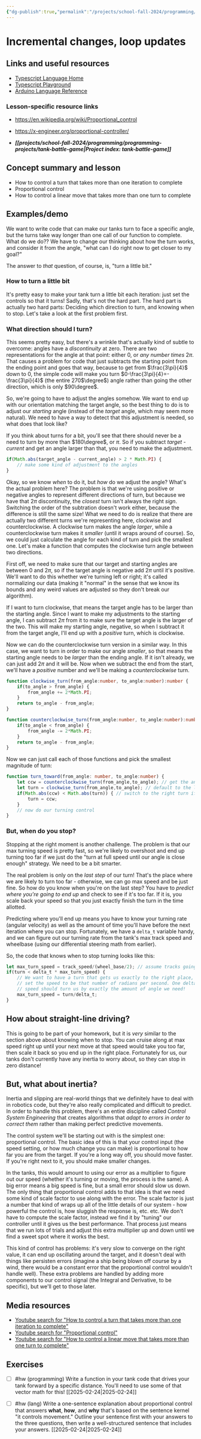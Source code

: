 ```yaml
---
{"dg-publish":true,"permalink":"/projects/school-fall-2024/programming/lessons/tanks-incremental-turns/"}
---
```



#  Incremental changes, loop updates

## Links and useful resources

- [Typescript Language Home](https://www.typescriptlang.org/)
- [Typescript Playground](https://www.typescriptlang.org/play/)
- [Arduino Language Reference](https://docs.arduino.cc/language-reference/)


### Lesson-specific resource links

- https://en.wikipedia.org/wiki/Proportional_control 
- https://x-engineer.org/proportional-controller/ 

- ***[[projects/school-fall-2024/programming/programming-projects/tank-battle-game\|Project index: tank-battle-game]]*** 
## Concept summary and lesson


- How to control a turn that takes more than one iteration to complete 
- Proportional control 
- How to control a linear move that takes more than one turn to complete 

## Examples/demo

We want to write code that can make our tanks turn to face a specific angle, but the turns take way longer than one call of our function to complete. What do we do?? We have to change our thinking about how the turn works, and consider it from the angle, "what can I do right now to get closer to my goal?"

The answer to *that* question, of course, is, "turn a little bit." 

### How to turn a little bit

It's pretty easy to make your tank turn a little bit each iteration: just set the controls so that it turns! Sadly, that's not the hard part. The hard part is actually two hard parts: Deciding which direction to turn, and knowing when to stop. Let's take a look at the first problem first.

### What direction should I turn?

This seems pretty easy, but there's a wrinkle that's actually kind of subtle to overcome: angles have a *discontinuity* at zero. There are two representations for the angle at that point: either 0, or *any number times* $2\pi$. That causes a problem for code that just subtracts the starting point from the ending point and goes that way, because to get from $\frac{3\pi}{4}$ down to 0, the simple code will make you turn $0-\frac{3\pi}{4}=-\frac{3\pi}{4}$ (the entire 270$\degree$) angle rather than going the other direction, which is only  $90\degree$.

So, we're going to have to adjust the angles somehow. We want to end up with our orientation matching the target angle, so the best thing to do is to adjust our *starting* angle (instead of the *target* angle, which may seem more natural). We need to have a way to detect that this adjustment is needed, so what does that look like?

If you think about turns for a bit, you'll see that there should never be a need to turn by more than $180\degree$, or $\pi$. So if you subtract *target* - *current* and get an angle larger than that, you need to make the adjustment.
```typescript
if(Math.abs(target_angle - current_angle) > 2 * Math.PI) {
    // make some kind of adjustment to the angles
}
```

Okay, so we know *when* to do it, but *how* do we adjust the angle? What's the actual problem here? The problem is that we're using positive or negative angles to represent different directions of turn, but because we have that $2\pi$ discontinuity, the *closest* turn isn't always the right *sign*. Switching the order of the subtration doesn't work either, because the difference is still the same size! What we need to do is realize that there are actually two different turns we're representing here, clockwise and counterclockwise. A clockwise turn makes the angle *larger*, while a counterclockwise turn makes it *smaller* (until it wraps around of course). So, we could just calculate the angle for each kind of turn and pick the smallest one. Let's make a function that computes the clockwise turn angle between two directions. 

First off, we need to make sure that our target and starting angles are between 0 and $2\pi$, so if the target angle is negative add $2\pi$ until it's positive. We'll want to do this whether we're turning left or right; it's called normalizing our data (making it "normal" in the sense that we know its bounds and any weird values are adjusted so they don't break our algorithm).

If I want to turn clockwise, that means the target angle has to be larger than the starting angle. Since I want to make my adjustments to the starting angle, I can subtract $2\pi$ from it to make sure the target angle is the larger of the two. This will make my starting angle, negative, so when I subtract it from the target angle, I'll end up with a *positive* turn, which is clockwise. 

Now we can do the counterclockwise turn version in a similar way. In this case, we want to turn in order to make our angle *smaller*, so that means the starting angle needs to be *larger* than the ending angle. If it isn't already, we can just add $2\pi$ and it will be. Now when we subtract the end from the start, we'll have a *positive* number and we'll be making a *counterclockwise* turn.

```typescript
function clockwise_turn(from_angle:number, to_angle:number):number {
    if(to_angle > from_angle) {
        from_angle += 2*Math.PI;
    }
    return to_angle - from_angle;
}
```

```typescript
function counterclockwise_turn(from_angle:number, to_angle:number):number {
    if(to_angle < from_angle) {
        from_angle -= 2*Math.PI;
    }
    return to_angle - from_angle;
}
```

Now we can just call each of those functions and pick the smallest magnitude of turn:

```typescript
function turn_toward(from_angle: number, to_angle:number) {
    let ccw = counterclockwise_turn(from_angle,to_angle); // get the angle for a right turn
    let turn = clockwise_turn(from_angle,to_angle); // default to the left turn angle
    if(Math.abs(ccw) < Math.abs(turn)) { // switch to the right turn if it's better
        turn = ccw;
    }
    // now do our turning control
}
```

### But, when do you stop?

Stopping at the right moment is another challenge. The problem is that our max turning speed is pretty fast, so we're likely to overshoot and end up turning too far if we just do the "turn at full speed until our angle is close enough" strategy. We need to be a bit smarter.

The real problem is only on the *last step* of our turn! That's the place where we are likely to turn too far - otherwise, we can go max speed and be just fine. So how do you know when you're on the last step? You have to *predict where you're going to end up* and check to see if it's too far. If it is, you scale back your speed so that you just exactly finish the turn in the time allotted.

Predicting where you'll end up means you have to know your turning rate (angular velocity) as well as the amount of time you'll have before the next iteration where you can stop. Fortunately, we have a `delta_t` variable handy, and we can figure out our turning rate from the tank's max track speed and wheelbase (using our differential steering math from earlier).  

So, the code that knows when to stop turning looks like this:

```typescript
let max_turn_speed = track_speed/(wheel_base/2); // assume tracks going in opposite directions to turn in place
if(turn < delta_t * max_turn_speed) {
    // We want to have a turn that gets us exactly to the right place, so we 
    // set the speed to be that number of radians per second. One delta_t spent at this
    // speed should turn us by exactly the amount of angle we need!
    max_turn_speed = turn/delta_t; 
}
```

## How about straight-line driving?

This is going to be part of your homework, but it is *very* similar to the section above about knowing when to stop. You can cruise along at max speed right up until your next move at that speed would take you too far, then scale it back so you end up in the right place. Fortunately for us, our tanks don't currently have any inertia to worry about, so they can stop in zero distance!

## But, what about inertia?

Inertia and slipping are real-world things that we definitely have to deal with in robotics code, but they're also really complicated and difficult to predict. In order to handle this problem, there's an entire discipline called *Control System Engineering* that creates algorithms that *adapt to errors in order to correct them* rather than making perfect predictive movements. 

The control system we'll be starting out with is the simplest one: proportional control. The basic idea of this is that your control input (the speed setting, or how much change you can make) is proportional to how far you are from the target. If you're a long way off, you should move faster. If you're right next to it, you should make smaller changes.

In the tanks, this would amount to using our error as a multiplier to figure out our speed (whether it's turning or moving, the process is the same). A big error means a big speed is fine, but a small error should slow us down. The only thing that proportional control adds to that idea is that we need some kind of scale factor to use along with the error. The scale factor is just a number that kind of wraps up all of the little details of our system - how powerful the control is, how sluggish the response is, etc. etc. We don't have to compute the scale factor, instead we find it by "tuning" our controller until it gives us the best performance. That process just means that we run lots of trials and adjust this extra multiplier up and down until we find a sweet spot where it works the best.

This kind of control has problems: it's very slow to converge on the right value, it can end up oscillating around the target, and it doesn't deal with things like persisten errors (imagine a ship being blown off course by a wind, there would be a constant error that the proportional control wouldn't handle well). These extra problems are handled by adding more components to our control signal (the Integral and Derivative, to be specific), but we'll get to those later.


## Media resources

- [Youtube search for "How to control a turn that takes more than one iteration to complete"](https://www.youtube.com/results?search_query=How%20to%20control%20a%20turn%20that%20takes%20more%20than%20one%20iteration%20to%20complete) 
- [Youtube search for "Proportional control"](https://www.youtube.com/results?search_query=Proportional%20control) 
- [Youtube search for "How to control a linear move that takes more than one turn to complete"](https://www.youtube.com/results?search_query=How%20to%20control%20a%20linear%20move%20that%20takes%20more%20than%20one%20turn%20to%20complete) 


## Exercises

- [ ] #hw (programming) Write a function in your tank code that drives your tank forward by a specific distance. You'll need to use some of that vector math  for this! [[2025-02-24\|2025-02-24]]
- [ ] #hw (lang) Write a one-sentence explanation about proportional control that answers **what**, **how**, and **why** that's based on the sentence kernel "it controls movement." Outline your sentence first with your answers to the three questions, then write a well-structured sentence that includes your answers. [[2025-02-24\|2025-02-24]]

